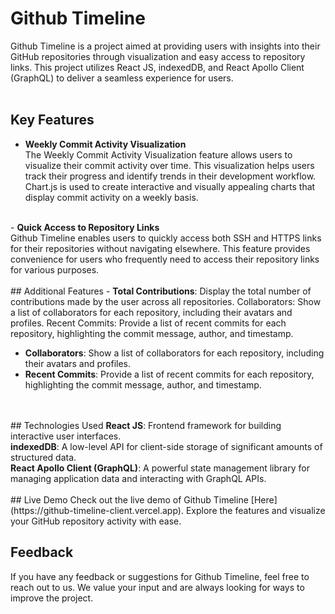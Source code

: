 # Github Timeline
Github Timeline is a project aimed at providing users with insights into their GitHub repositories through visualization and easy access to repository links. This project utilizes React JS, indexedDB, and React Apollo Client (GraphQL) to deliver a seamless experience for users.
<br>
<br>
## Key Features
- <b>Weekly Commit Activity Visualization</b> <br>
The Weekly Commit Activity Visualization feature allows users to visualize their commit activity over time. This visualization helps users track their progress and identify trends in their development workflow. Chart.js is used to create interactive and visually appealing charts that display commit activity on a weekly basis.
<br>
- <b>Quick Access to Repository Links</b> <br>
Github Timeline enables users to quickly access both SSH and HTTPS links for their repositories without navigating elsewhere. This feature provides convenience for users who frequently need to access their repository links for various purposes.
<br>
<br>
## Additional Features
- <b>Total Contributions</b>: Display the total number of contributions made by the user across all repositories.
Collaborators: Show a list of collaborators for each repository, including their avatars and profiles.
Recent Commits: Provide a list of recent commits for each repository, highlighting the commit message, author, and timestamp.

- <b>Collaborators</b>: Show a list of collaborators for each repository, including their avatars and profiles.
- <b>Recent Commits</b>: Provide a list of recent commits for each repository, highlighting the commit message, author, and timestamp.
<br>
<br>
## Technologies Used
<b>React JS</b>: Frontend framework for building interactive user interfaces.<br>
<b>indexedDB</b>: A low-level API for client-side storage of significant amounts of structured data.<br>
<b>React Apollo Client (GraphQL)</b>: A powerful state management library for managing application data and interacting with GraphQL APIs.
<br>
<br>
## Live Demo
Check out the live demo of Github Timeline  [Here](https://github-timeline-client.vercel.app). Explore the features and visualize your GitHub repository activity with ease.

## Feedback
If you have any feedback or suggestions for Github Timeline, feel free to reach out to us. We value your input and are always looking for ways to improve the project.
